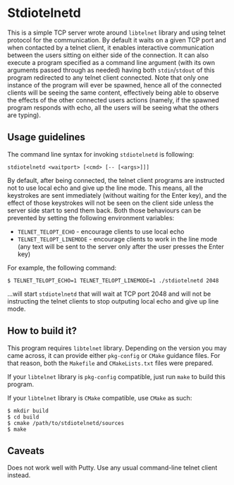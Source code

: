# Stdiotelnetd

This is a simple TCP server wrote around `libtelnet` library and using telnet
protocol for the communication. By default it waits on a given TCP port and when
contacted by a telnet client, it enables interactive communication between
the users sitting on either side of the connection. It can also execute a
program specified as a command line argument (with its own arguments passed
through as needed) having both `stdin`/`stdout` of this program redirected to
any telnet client connected. Note that only one instance of the program will
ever be spawned, hence all of the connected clients will be seeing the same
content, effectively being able to observe the effects of the other connected
users actions (namely, if the spawned program responds with echo, all the users
will be seeing what the others are typing).

## Usage guidelines

The command line syntax for invoking `stdiotelnetd` is following:

```
stdiotelnetd <waitport> [<cmd> [-- [<args>]]]
```

By default, after being connected, the telnet client programs are instructed
not to use local echo and give up the line mode. This means, all the keystrokes
are sent immediately (without waiting for the Enter key), and the effect of
those keystrokes will not be seen on the client side unless the server side
start to send them back. Both those behaviours can be prevented by setting the
following environment variables:

- `TELNET_TELOPT_ECHO` - encourage clients to use local echo
- `TELNET_TELOPT_LINEMODE` - encourage clients to work in the line mode (any
text will be sent to the server only after the user presses the Enter key)

For example, the following command:

```
$ TELNET_TELOPT_ECHO=1 TELNET_TELOPT_LINEMODE=1 ./stdiotelnetd 2048
```

...will start `stdiotelnetd` that will wait at TCP port 2048 and will not be
instructing the telnet clients to stop outputing local echo and give up line
mode.

## How to build it?

This program requires `libtelnet` library. Depending on the version you may
came across, it can provide either `pkg-config` or `CMake` guidance files.
For that reason, both the `Makefile` and `CMakeLists.txt` files were prepared.

If your `libtelnet` library is `pkg-config` compatible, just run `make` to build
this program.

If your `libtelnet` library is `CMake` compatible, use `CMake` as such:

```
$ mkdir build
$ cd build
$ cmake /path/to/stdiotelnetd/sources
$ make
```

## Caveats

Does not work well with Putty. Use any usual command-line telnet client instead.
